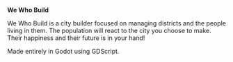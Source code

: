 **We Who Build**

We Who Build is a city builder focused on managing districts and the people living in them.
The population will react to the city you choose to make. Their happiness and their future is in your hand!

Made entirely in Godot using GDScript.
